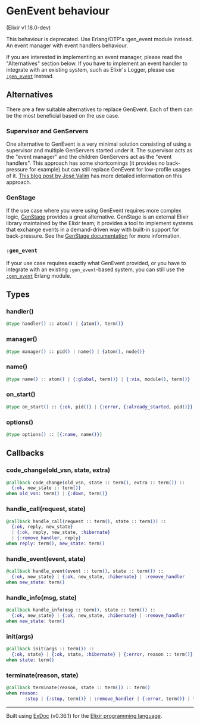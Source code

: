 # GenEvent behaviour
(Elixir v1.18.0-dev)

This behaviour is deprecated. Use Erlang/OTP's :gen_event module instead.
An event manager with event handlers behaviour.

If you are interested in implementing an event manager, please read the
"Alternatives" section below. If you have to implement an event handler to
integrate with an existing system, such as Elixir's Logger, please use
[`:gen_event`](\`:gen_event\`) instead.

## Alternatives

There are a few suitable alternatives to replace GenEvent. Each of them can be
the most beneficial based on the use case.

### Supervisor and GenServers

One alternative to GenEvent is a very minimal solution consisting of using a
supervisor and multiple GenServers started under it. The supervisor acts as
the "event manager" and the children GenServers act as the "event handlers".
This approach has some shortcomings (it provides no back-pressure for example)
but can still replace GenEvent for low-profile usages of it. [This blog post
by José
Valim](https://dashbit.co/blog/replacing-genevent-by-a-supervisor-plus-genserver)
has more detailed information on this approach.

### GenStage

If the use case where you were using GenEvent requires more complex logic,
[GenStage](https://github.com/elixir-lang/gen_stage) provides a great
alternative. GenStage is an external Elixir library maintained by the Elixir
team; it provides a tool to implement systems that exchange events in a
demand-driven way with built-in support for back-pressure. See the [GenStage
documentation](https://hexdocs.pm/gen_stage) for more information.

### `:gen_event`

If your use case requires exactly what GenEvent provided, or you have to
integrate with an existing `:gen_event`-based system, you can still use the
[`:gen_event`](\`:gen_event\`) Erlang module.


## Types

### handler()

```elixir
@type handler() :: atom() | {atom(), term()}
```



### manager()

```elixir
@type manager() :: pid() | name() | {atom(), node()}
```



### name()

```elixir
@type name() :: atom() | {:global, term()} | {:via, module(), term()}
```



### on_start()

```elixir
@type on_start() :: {:ok, pid()} | {:error, {:already_started, pid()}}
```



### options()

```elixir
@type options() :: [{:name, name()}]
```



## Callbacks

### code_change(old_vsn, state, extra)

```elixir
@callback code_change(old_vsn, state :: term(), extra :: term()) ::
  {:ok, new_state :: term()}
when old_vsn: term() | {:down, term()}
```



### handle_call(request, state)

```elixir
@callback handle_call(request :: term(), state :: term()) ::
  {:ok, reply, new_state}
  | {:ok, reply, new_state, :hibernate}
  | {:remove_handler, reply}
when reply: term(), new_state: term()
```



### handle_event(event, state)

```elixir
@callback handle_event(event :: term(), state :: term()) ::
  {:ok, new_state} | {:ok, new_state, :hibernate} | :remove_handler
when new_state: term()
```



### handle_info(msg, state)

```elixir
@callback handle_info(msg :: term(), state :: term()) ::
  {:ok, new_state} | {:ok, new_state, :hibernate} | :remove_handler
when new_state: term()
```



### init(args)

```elixir
@callback init(args :: term()) ::
  {:ok, state} | {:ok, state, :hibernate} | {:error, reason :: term()}
when state: term()
```



### terminate(reason, state)

```elixir
@callback terminate(reason, state :: term()) :: term()
when reason:
       :stop | {:stop, term()} | :remove_handler | {:error, term()} | term()
```





---
Built using [ExDoc](https://github.com/elixir-lang/ex_doc "ExDoc") (v0.36.1) for the [Elixir programming language](href="https://elixir-lang.org" "Elixir").
